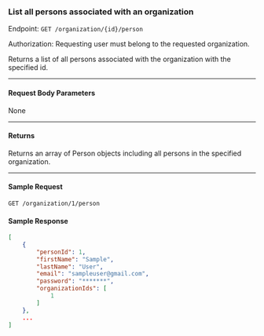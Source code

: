 ### List all persons associated with an organization
Endpoint: `GET /organization/{id}/person`

Authorization: Requesting user must belong to the requested organization.

Returns a list of all persons associated with the organization with the specified id.
___
#### Request Body Parameters
None
___
#### Returns
Returns an array of Person objects including all persons in the specified organization.
___
#### Sample Request
`GET /organization/1/person`
<br/>

#### Sample Response
```json
[
    {
        "personId": 1,
        "firstName": "Sample",
        "lastName": "User",
        "email": "sampleuser@gmail.com",
        "password": "*******",
        "organizationIds": [
            1
        ]
    },
    ...
]
 ```

